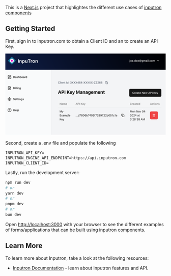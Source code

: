 This is a [Next.js](https://nextjs.org) project that highlightes the different use cases of [inputron components](https://www.inputron.com)
## Getting Started
First, sign in to inputron.com to obtain a  Client ID and an to create an API Key.

![alt text](./public/image.png)

Second, create a .env file and populate the following 

```plaintext
INPUTRON_API_KEY=
INPUTRON_ENGINE_API_ENDPOINT=https://api.inputron.com
INPUTRON_CLIENT_ID=
```

Lastly, run the development server:

```bash
npm run dev
# or
yarn dev
# or
pnpm dev
# or
bun dev
```

Open [http://localhost:3000](http://localhost:3000) with your browser to see the different examples of forms/applications that can be built using inputron components.


## Learn More

To learn more about Inputron, take a look at the following resources:

- [Inputron Documentation](https://inputron.com/docs) - learn about Inputron features and API.



